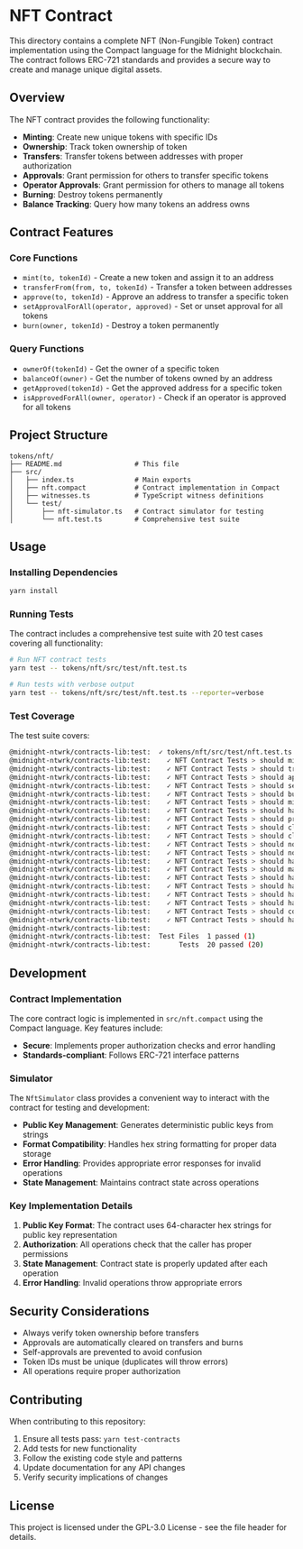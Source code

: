 <!--
NFT Contract Documentation
Author: Ricardo Rius
License: GPL-3.0

Copyright (C) 2025 Ricardo Rius

This program is free software: you can redistribute it and/or modify
it under the terms of the GNU General Public License as published by
the Free Software Foundation, either version 3 of the License, or
(at your option) any later version.

This program is distributed in the hope that it will be useful,
but WITHOUT ANY WARRANTY; without even the implied warranty of
MERCHANTABILITY or FITNESS FOR A PARTICULAR PURPOSE. See the
GNU General Public License for more details.

You should have received a copy of the GNU General Public License
along with this program. If not, see <https://www.gnu.org/licenses/>.

DISCLAIMER: This software is provided "as is" without any warranty.
Use at your own risk. The author assumes no responsibility for any
damages or losses arising from the use of this software.
-->

# NFT Contract

This directory contains a complete NFT (Non-Fungible Token) contract implementation using the Compact language for the Midnight blockchain. The contract follows ERC-721 standards and provides a secure way to create and manage unique digital assets.

## Overview

The NFT contract provides the following functionality:
- **Minting**: Create new unique tokens with specific IDs
- **Ownership**: Track token ownership of token
- **Transfers**: Transfer tokens between addresses with proper authorization
- **Approvals**: Grant permission for others to transfer specific tokens
- **Operator Approvals**: Grant permission for others to manage all tokens
- **Burning**: Destroy tokens permanently
- **Balance Tracking**: Query how many tokens an address owns

## Contract Features

### Core Functions
- `mint(to, tokenId)` - Create a new token and assign it to an address
- `transferFrom(from, to, tokenId)` - Transfer a token between addresses
- `approve(to, tokenId)` - Approve an address to transfer a specific token
- `setApprovalForAll(operator, approved)` - Set or unset approval for all tokens
- `burn(owner, tokenId)` - Destroy a token permanently

### Query Functions
- `ownerOf(tokenId)` - Get the owner of a specific token
- `balanceOf(owner)` - Get the number of tokens owned by an address
- `getApproved(tokenId)` - Get the approved address for a specific token
- `isApprovedForAll(owner, operator)` - Check if an operator is approved for all tokens

## Project Structure

```
tokens/nft/
├── README.md                  # This file
├── src/
│   ├── index.ts               # Main exports
│   ├── nft.compact            # Contract implementation in Compact
│   ├── witnesses.ts           # TypeScript witness definitions
│   └── test/
│       ├── nft-simulator.ts   # Contract simulator for testing
│       └── nft.test.ts        # Comprehensive test suite
```

## Usage

### Installing Dependencies

```bash
yarn install
```

### Running Tests

The contract includes a comprehensive test suite with 20 test cases covering all functionality:

```bash
# Run NFT contract tests
yarn test -- tokens/nft/src/test/nft.test.ts

# Run tests with verbose output
yarn test -- tokens/nft/src/test/nft.test.ts --reporter=verbose
```

### Test Coverage

The test suite covers:
```bash
@midnight-ntwrk/contracts-lib:test:  ✓ tokens/nft/src/test/nft.test.ts (20 tests) 375ms
@midnight-ntwrk/contracts-lib:test:    ✓ NFT Contract Tests > should mint a new token 31ms
@midnight-ntwrk/contracts-lib:test:    ✓ NFT Contract Tests > should transfer token between users 24ms
@midnight-ntwrk/contracts-lib:test:    ✓ NFT Contract Tests > should approve and get approved address 10ms
@midnight-ntwrk/contracts-lib:test:    ✓ NFT Contract Tests > should set approval for all 9ms
@midnight-ntwrk/contracts-lib:test:    ✓ NFT Contract Tests > should burn a token 16ms
@midnight-ntwrk/contracts-lib:test:    ✓ NFT Contract Tests > should mint multiple tokens with different IDs 22ms
@midnight-ntwrk/contracts-lib:test:    ✓ NFT Contract Tests > should handle non-existent tokens correctly 5ms
@midnight-ntwrk/contracts-lib:test:    ✓ NFT Contract Tests > should prevent minting duplicate token IDs 7ms
@midnight-ntwrk/contracts-lib:test:    ✓ NFT Contract Tests > should clear approvals on transfer 21ms
@midnight-ntwrk/contracts-lib:test:    ✓ NFT Contract Tests > should clear approvals on burn 15ms
@midnight-ntwrk/contracts-lib:test:    ✓ NFT Contract Tests > should not allow approving yourself 7ms
@midnight-ntwrk/contracts-lib:test:    ✓ NFT Contract Tests > should not allow setting yourself as operator 3ms
@midnight-ntwrk/contracts-lib:test:    ✓ NFT Contract Tests > should handle zero balance correctly 4ms
@midnight-ntwrk/contracts-lib:test:    ✓ NFT Contract Tests > should maintain correct balances after multiple operations 35ms
@midnight-ntwrk/contracts-lib:test:    ✓ NFT Contract Tests > should handle operator approvals correctly 12ms
@midnight-ntwrk/contracts-lib:test:    ✓ NFT Contract Tests > should handle complex approval and transfer scenarios 26ms
@midnight-ntwrk/contracts-lib:test:    ✓ NFT Contract Tests > should handle large token IDs and edge values 13ms
@midnight-ntwrk/contracts-lib:test:    ✓ NFT Contract Tests > should handle sequential minting and burning operations 57ms
@midnight-ntwrk/contracts-lib:test:    ✓ NFT Contract Tests > should correctly handle mixed approval types in transfer scenarios 32ms
@midnight-ntwrk/contracts-lib:test:    ✓ NFT Contract Tests > should handle rapid approval changes correctly 23ms
@midnight-ntwrk/contracts-lib:test: 
@midnight-ntwrk/contracts-lib:test:  Test Files  1 passed (1)
@midnight-ntwrk/contracts-lib:test:       Tests  20 passed (20)
```


## Development

### Contract Implementation

The core contract logic is implemented in `src/nft.compact` using the Compact language. Key features include:

- **Secure**: Implements proper authorization checks and error handling
- **Standards-compliant**: Follows ERC-721 interface patterns

### Simulator

The `NftSimulator` class provides a convenient way to interact with the contract for testing and development:

- **Public Key Management**: Generates deterministic public keys from strings
- **Format Compatibility**: Handles hex string formatting for proper data storage
- **Error Handling**: Provides appropriate error responses for invalid operations
- **State Management**: Maintains contract state across operations

### Key Implementation Details

1. **Public Key Format**: The contract uses 64-character hex strings for public key representation
2. **Authorization**: All operations check that the caller has proper permissions
3. **State Management**: Contract state is properly updated after each operation
4. **Error Handling**: Invalid operations throw appropriate errors

## Security Considerations

- Always verify token ownership before transfers
- Approvals are automatically cleared on transfers and burns
- Self-approvals are prevented to avoid confusion
- Token IDs must be unique (duplicates will throw errors)
- All operations require proper authorization

## Contributing

When contributing to this repository:

1. Ensure all tests pass: `yarn test-contracts`
2. Add tests for new functionality
3. Follow the existing code style and patterns
4. Update documentation for any API changes
5. Verify security implications of changes

## License

This project is licensed under the GPL-3.0 License - see the file header for details.
